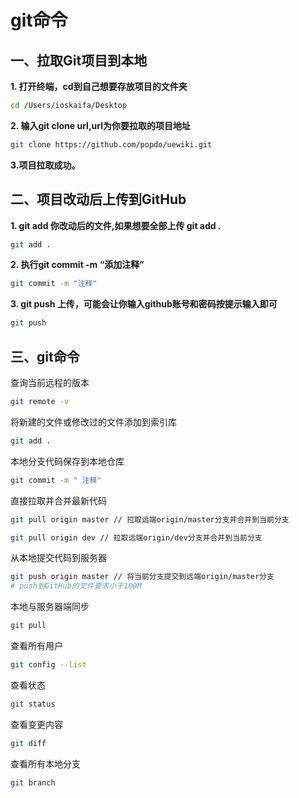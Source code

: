 # git命令

## 一、拉取Git项目到本地

**1. 打开终端，cd到自己想要存放项目的文件夹**
```bash
cd /Users/ioskaifa/Desktop
```
**2. 输入git clone url,url为你要拉取的项目地址**

```bash
git clone https://github.com/popdo/uewiki.git
```
**3.项目拉取成功。**

## 二、项目改动后上传到GitHub

**1. git add 你改动后的文件,如果想要全部上传 git add .**
```bash
git add .
```
**2. 执行git commit -m “添加注释”**
```bash
git commit -m "注释"
```
**3. git push 上传，可能会让你输入github账号和密码按提示输入即可**
```bash
git push
```

## 三、git命令
查询当前远程的版本
```bash
git remote -v
```
将新建的文件或修改过的文件添加到索引库
```bash
git add .
```
本地分支代码保存到本地仓库
```bash
git commit -m " 注释"
```

直接拉取并合并最新代码
```bash
git pull origin master // 拉取远端origin/master分支并合并到当前分支

git pull origin dev // 拉取远端origin/dev分支并合并到当前分支
```

从本地提交代码到服务器
```bash
git push origin master // 将当前分支提交到远端origin/master分支
# push到GitHub的文件要求小于100M
```
本地与服务器端同步
```bash
git pull
```

查看所有用户
```bash
git config --list 
```

查看状态
```bash
git status
```

查看变更内容
```bash
git diff
```
查看所有本地分支
```bash
git branch
```

```bash

```

```bash

```

```bash

```
